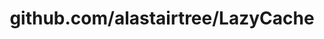 ---
layout: post
title: github.com/alastairtree/LazyCache
categories: link
tags: [انگلیسی, برنامه‌نویسی]
---